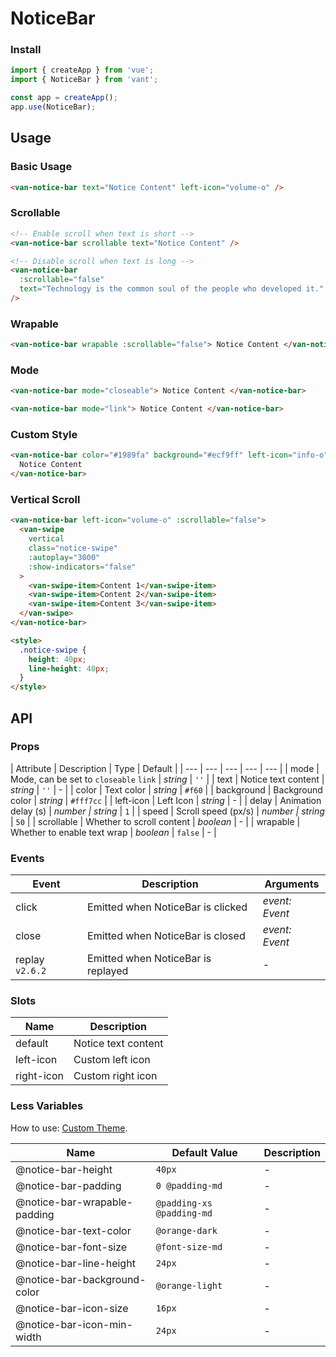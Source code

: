 # NoticeBar

### Install

```js
import { createApp } from 'vue';
import { NoticeBar } from 'vant';

const app = createApp();
app.use(NoticeBar);
```

## Usage

### Basic Usage

```html
<van-notice-bar text="Notice Content" left-icon="volume-o" />
```

### Scrollable

```html
<!-- Enable scroll when text is short -->
<van-notice-bar scrollable text="Notice Content" />

<!-- Disable scroll when text is long -->
<van-notice-bar
  :scrollable="false"
  text="Technology is the common soul of the people who developed it."
/>
```

### Wrapable

```html
<van-notice-bar wrapable :scrollable="false"> Notice Content </van-notice-bar>
```

### Mode

```html
<van-notice-bar mode="closeable"> Notice Content </van-notice-bar>

<van-notice-bar mode="link"> Notice Content </van-notice-bar>
```

### Custom Style

```html
<van-notice-bar color="#1989fa" background="#ecf9ff" left-icon="info-o">
  Notice Content
</van-notice-bar>
```

### Vertical Scroll

```html
<van-notice-bar left-icon="volume-o" :scrollable="false">
  <van-swipe
    vertical
    class="notice-swipe"
    :autoplay="3000"
    :show-indicators="false"
  >
    <van-swipe-item>Content 1</van-swipe-item>
    <van-swipe-item>Content 2</van-swipe-item>
    <van-swipe-item>Content 3</van-swipe-item>
  </van-swipe>
</van-notice-bar>

<style>
  .notice-swipe {
    height: 40px;
    line-height: 40px;
  }
</style>
```

## API

### Props

| Attribute | Description | Type | Default |
| --- | --- | --- | --- | --- |
| mode | Mode, can be set to `closeable` `link` | _string_ | `''` |
| text | Notice text content | _string_ | `''` | - |
| color | Text color | _string_ | `#f60` |
| background | Background color | _string_ | `#fff7cc` |
| left-icon | Left Icon | _string_ | - |
| delay | Animation delay (s) | _number \| string_ | `1` |
| speed | Scroll speed (px/s) | _number \| string_ | `50` |
| scrollable | Whether to scroll content | _boolean_ | - |
| wrapable | Whether to enable text wrap | _boolean_ | `false` | - |

### Events

| Event           | Description                        | Arguments      |
| --------------- | ---------------------------------- | -------------- |
| click           | Emitted when NoticeBar is clicked  | _event: Event_ |
| close           | Emitted when NoticeBar is closed   | _event: Event_ |
| replay `v2.6.2` | Emitted when NoticeBar is replayed | -              |

### Slots

| Name       | Description         |
| ---------- | ------------------- |
| default    | Notice text content |
| left-icon  | Custom left icon    |
| right-icon | Custom right icon   |

### Less Variables

How to use: [Custom Theme](#/en-US/theme).

| Name                         | Default Value             | Description |
| ---------------------------- | ------------------------- | ----------- |
| @notice-bar-height           | `40px`                    | -           |
| @notice-bar-padding          | `0 @padding-md`           | -           |
| @notice-bar-wrapable-padding | `@padding-xs @padding-md` | -           |
| @notice-bar-text-color       | `@orange-dark`            | -           |
| @notice-bar-font-size        | `@font-size-md`           | -           |
| @notice-bar-line-height      | `24px`                    | -           |
| @notice-bar-background-color | `@orange-light`           | -           |
| @notice-bar-icon-size        | `16px`                    | -           |
| @notice-bar-icon-min-width   | `24px`                    | -           |
